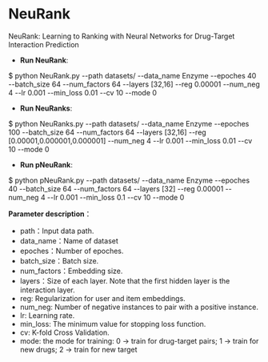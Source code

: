 # NeuRank
NeuRank: Learning to Ranking with Neural Networks for Drug-Target Interaction Prediction

- **Run NeuRank**:

$ python NeuRank.py --path datasets/ --data_name Enzyme --epoches 40 --batch_size 64 --num_factors 64 --layers [32,16] --reg 0.00001 --num_neg 4 --lr 0.001 --min_loss 0.01 --cv 10 --mode 0

- **Run NeuRanks**:

$ python NeuRanks.py --path datasets/ --data_name Enzyme --epoches 100 --batch_size 64 --num_factors 64 --layers [32,16] --reg [0.00001,0.000001,0.000001] --num_neg 4 --lr 0.001 --min_loss 0.01 --cv 10 --mode 0

- **Run pNeuRank**:

$ python pNeuRank.py --path datasets/ --data_name Enzyme --epoches 40 --batch_size 64 --num_factors 64 --layers [32] --reg 0.00001 --num_neg 4 --lr 0.001 --min_loss 0.1 --cv 10 --mode 0

**Parameter description**：
- path：Input data path.
- data_name：Name of dataset
- epoches：Number of epoches.
- batch_size：Batch size.
- num_factors：Embedding size.
- layers：Size of each layer. Note that the first hidden layer is the interaction layer.
- reg: Regularization for user and item embeddings.
- num_neg: Number of negative instances to pair with a positive instance.
- lr: Learning rate.
- min_loss: The minimum value for stopping loss function.
- cv: K-fold Cross Validation.
- mode: the mode for training: 0 -> train for drug-target pairs; 1 -> train for new drugs; 2 -> train for new target
